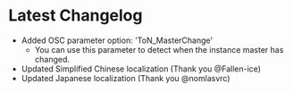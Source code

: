 ﻿# Latest Changelog

- Added OSC parameter option: 'ToN_MasterChange'
	- You can use this parameter to detect when the instance master has changed.
- Updated Simplified Chinese localization (Thank you @Fallen-ice)
- Updated Japanese localization (Thank you @nomlasvrc)